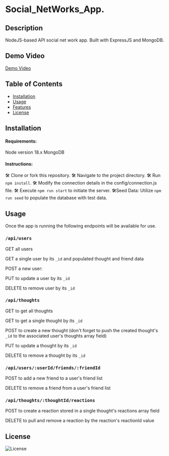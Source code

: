 # Social_NetWorks_App.

## Description

NodeJS-based API social net work app. Built with ExpressJS and MongoDB.

## Demo Video
[Demo Video](https://github.com/unbmattzhao/Social_NetWorks_App/assets/46049501/75de38df-39f8-46f0-a63c-5ac63475e863)


## Table of Contents

- [Installation](#installation)
- [Usage](#usage)
- [Features](#features)
- [License](#license)

## Installation 
#### Requirements:
Node version 18.x
MongoDB

#### Instructions:
:hammer_and_wrench: Clone or fork this repository.
:hammer_and_wrench: Navigate to the project directory.
:hammer_and_wrench: Run `npm install`.
:hammer_and_wrench: Modify the connection details in the config/connection.js file.
:hammer_and_wrench: Execute `npm run start` to initiate the server.
:hammer_and_wrench:Seed Data:
Utilize `npm run seed` to populate the database with test data.


## Usage
Once the app is running the following endpoints will be available for use.

### `/api/users`

GET all users

GET a single user by its `_id` and populated thought and friend data

POST a new user:

PUT to update a user by its `_id`

DELETE to remove user by its `_id`


### `/api/thoughts`

GET to get all thoughts

GET to get a single thought by its `_id`

POST to create a new thought (don't forget to push the created thought's `_id` to the associated user's thoughts array field)

PUT to update a thought by its `_id`

DELETE to remove a thought by its `_id`

### `/api/users/:userId/friends/:friendId`

POST to add a new friend to a user's friend list

DELETE to remove a friend from a user's friend list


### `/api/thoughts/:thoughtId/reactions`

POST to create a reaction stored in a single thought's reactions array field

DELETE to pull and remove a reaction by the reaction's reactionId value

## License
![License](https://img.shields.io/badge/license-MIT-blue.svg)

